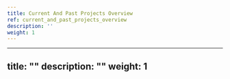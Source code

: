```yaml
---
title: Current And Past Projects Overview
ref: current_and_past_projects_overview
description: ''
weight: 1
---
```

---
title: ""
description: ""
weight: 1
---